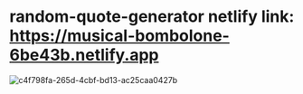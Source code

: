 # random-quote-generator netlify link: https://musical-bombolone-6be43b.netlify.app

![c4f798fa-265d-4cbf-bd13-ac25caa0427b](https://user-images.githubusercontent.com/111347556/228165500-f8cf8cf4-e5d3-46d1-894c-192cf161aee9.jpg)

